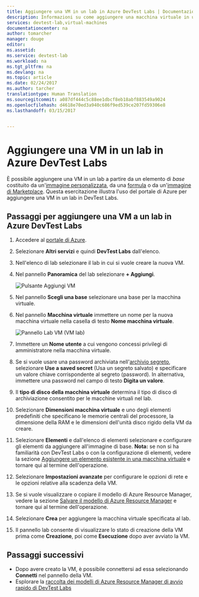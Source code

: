 ```yaml
---
title: Aggiungere una VM in un lab in Azure DevTest Labs | Documentazione Microsoft
description: Informazioni su come aggiungere una macchina virtuale in un lab in Azure DevTest Labs
services: devtest-lab,virtual-machines
documentationcenter: na
author: tomarcher
manager: douge
editor: 
ms.assetid: 
ms.service: devtest-lab
ms.workload: na
ms.tgt_pltfrm: na
ms.devlang: na
ms.topic: article
ms.date: 02/24/2017
ms.author: tarcher
translationtype: Human Translation
ms.sourcegitcommit: a087df444c5c88ee1dbcf8eb18abf883549a9024
ms.openlocfilehash: d4618e70ed3a940c686f9ed539ce207fd59306e8
ms.lasthandoff: 03/15/2017


---
```

# <a name="add-a-vm-to-a-lab-in-azure-devtest-labs"></a>Aggiungere una VM in un lab in Azure DevTest Labs
È possibile aggiungere una VM in un lab a partire da un elemento di *base* costituito da un'[immagine personalizzata](devtest-lab-create-template.md), da una [formula](devtest-lab-manage-formulas.md) o da un'[immagine di Marketplace](devtest-lab-configure-marketplace-images.md). Questa esercitazione illustra l'uso del portale di Azure per aggiungere una VM in un lab in DevTest Labs.

## <a name="steps-to-add-a-vm-to-a-lab-in-azure-devtest-labs"></a>Passaggi per aggiungere una VM a un lab in Azure DevTest Labs
1. Accedere al [portale di Azure](http://go.microsoft.com/fwlink/p/?LinkID=525040).
1. Selezionare **Altri servizi** e quindi **DevTest Labs** dall'elenco.
1. Nell'elenco di lab selezionare il lab in cui si vuole creare la nuova VM.  
1. Nel pannello **Panoramica** del lab selezionare **+ Aggiungi**.  

    ![Pulsante Aggiungi VM](./media/devtest-lab-add-vm/devtestlab-home-blade-add-vm.png)

1. Nel pannello **Scegli una base** selezionare una base per la macchina virtuale.
1. Nel pannello **Macchina virtuale** immettere un nome per la nuova macchina virtuale nella casella di testo **Nome macchina virtuale**.
   
    ![Pannello Lab VM (VM lab)](./media/devtest-lab-add-vm/devtestlab-lab-vm-blade.png)

1. Immettere un **Nome utente** a cui vengono concessi privilegi di amministratore nella macchina virtuale.  
1. Se si vuole usare una password archiviata nell'[archivio segreto](https://azure.microsoft.com/en-us/updates/azure-devtest-labs-keep-your-secrets-safe-and-easy-to-use-with-the-new-personal-secret-store), selezionare **Use a saved secret** (Usa un segreto salvato) e specificare un valore chiave corrispondente al segreto (password). In alternativa, immettere una password nel campo di testo **Digita un valore**.
1. Il **tipo di disco della macchina virtuale** determina il tipo di disco di archiviazione consentito per le macchine virtuali nel lab.
1. Selezionare **Dimensioni macchina virtuale** e uno degli elementi predefiniti che specificano le memorie centrali del processore, la dimensione della RAM e le dimensioni dell'unità disco rigido della VM da creare.
1. Selezionare **Elementi** e dall'elenco di elementi selezionare e configurare gli elementi da aggiungere all'immagine di base. 
    **Nota:** se non si ha familiarità con DevTest Labs o con la configurazione di elementi, vedere la sezione [Aggiungere un elemento esistente in una macchina virtuale](./devtest-lab-add-vm-with-artifacts.md#add-an-existing-artifact-to-a-vm) e tornare qui al termine dell'operazione.
1. Selezionare **Impostazioni avanzate** per configurare le opzioni di rete e le opzioni relative alla scadenza della VM.
1. Se si vuole visualizzare o copiare il modello di Azure Resource Manager, vedere la sezione [Salvare il modello di Azure Resource Manager](./devtest-lab-add-vm-with-artifacts.md#save-azure-resource-manager-template) e tornare qui al termine dell'operazione.
1. Selezionare **Crea** per aggiungere la macchina virtuale specificata al lab.
1. Il pannello lab consente di visualizzare lo stato di creazione della VM prima come **Creazione**, poi come **Esecuzione** dopo aver avviato la VM.

## <a name="next-steps"></a>Passaggi successivi
* Dopo avere creato la VM, è possibile connettersi ad essa selezionando **Connetti** nel pannello della VM.
* Esplorare la [raccolta dei modelli di Azure Resource Manager di avvio rapido di DevTest Labs](https://github.com/Azure/azure-devtestlab/tree/master/ARMTemplates)



